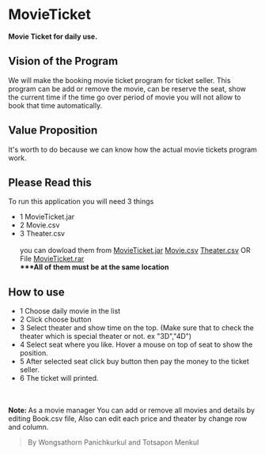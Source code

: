 # MovieTicket
__Movie Ticket for daily use.__
## Vision of the Program
We will make the booking movie ticket program for ticket seller. 
This program can be add or remove the movie, can be reserve the seat, show the current time if the time go over period of movie you will not allow to book that time automatically.
## Value Proposition
It's worth to do because we can know how the actual movie tickets program work.


## Please Read this
To run this application you will need 3 things
- 1 MovieTicket.jar
- 2 Movie.csv
- 3 Theater.csv
<br><br>
you can dowload them from [MovieTicket.jar](https://github.com/hereton/MovieTicket/blob/master/MovieTicket.jar) [Movie.csv](https://github.com/hereton/MovieTicket/blob/master/Movie.csv) [Theater.csv](https://github.com/hereton/MovieTicket/blob/master/Theater.csv) OR File [MovieTicket.rar](https://github.com/hereton/MovieTicket/raw/master/MovieTicket.rar)
<br><b>***All of them must be at the same location</b><br>
## How to use 
- 1 Choose daily movie in the list 
- 2 Click choose button 
- 3 Select theater and show time on the top. (Make sure that to check the theater which is special theater or not. ex "3D","4D")
- 4 Select seat where you like. Hover a mouse on top of seat to show the position.
- 5 After selected seat click buy button then pay the money to the ticket seller.
- 6 The ticket will printed.
<br>
<br><b>Note: </b> As a movie manager You can add or remove all movies and details by editing Book.csv file, Also can edit each price and theater by change row and column.


>By Wongsathorn Panichkurkul and Totsapon Menkul
